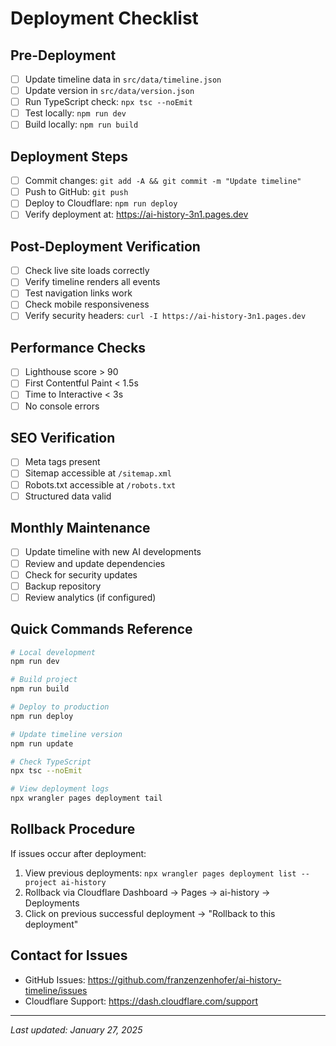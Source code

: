 # Deployment Checklist

## Pre-Deployment
- [ ] Update timeline data in `src/data/timeline.json`
- [ ] Update version in `src/data/version.json`
- [ ] Run TypeScript check: `npx tsc --noEmit`
- [ ] Test locally: `npm run dev`
- [ ] Build locally: `npm run build`

## Deployment Steps
- [ ] Commit changes: `git add -A && git commit -m "Update timeline"`
- [ ] Push to GitHub: `git push`
- [ ] Deploy to Cloudflare: `npm run deploy`
- [ ] Verify deployment at: https://ai-history-3n1.pages.dev

## Post-Deployment Verification
- [ ] Check live site loads correctly
- [ ] Verify timeline renders all events
- [ ] Test navigation links work
- [ ] Check mobile responsiveness
- [ ] Verify security headers: `curl -I https://ai-history-3n1.pages.dev`

## Performance Checks
- [ ] Lighthouse score > 90
- [ ] First Contentful Paint < 1.5s
- [ ] Time to Interactive < 3s
- [ ] No console errors

## SEO Verification
- [ ] Meta tags present
- [ ] Sitemap accessible at `/sitemap.xml`
- [ ] Robots.txt accessible at `/robots.txt`
- [ ] Structured data valid

## Monthly Maintenance
- [ ] Update timeline with new AI developments
- [ ] Review and update dependencies
- [ ] Check for security updates
- [ ] Backup repository
- [ ] Review analytics (if configured)

## Quick Commands Reference
```bash
# Local development
npm run dev

# Build project
npm run build

# Deploy to production
npm run deploy

# Update timeline version
npm run update

# Check TypeScript
npx tsc --noEmit

# View deployment logs
npx wrangler pages deployment tail
```

## Rollback Procedure
If issues occur after deployment:
1. View previous deployments: `npx wrangler pages deployment list --project ai-history`
2. Rollback via Cloudflare Dashboard → Pages → ai-history → Deployments
3. Click on previous successful deployment → "Rollback to this deployment"

## Contact for Issues
- GitHub Issues: https://github.com/franzenzenhofer/ai-history-timeline/issues
- Cloudflare Support: https://dash.cloudflare.com/support

---

*Last updated: January 27, 2025*